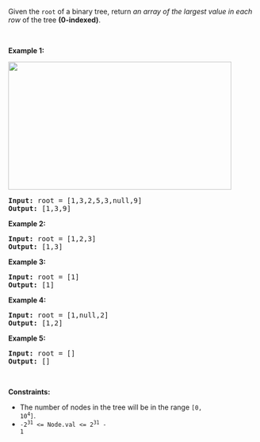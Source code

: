 Given the `` root `` of a binary tree, return _an array of the largest value in each row_ of the tree __(0-indexed)__.

&nbsp;
&nbsp;

__Example 1:__

<img alt="" src="https://assets.leetcode.com/uploads/2020/08/21/largest_e1.jpg" style="width: 450px; height: 258px;"/>

<pre>
<strong>Input:</strong> root = [1,3,2,5,3,null,9]
<strong>Output:</strong> [1,3,9]
</pre>

__Example 2:__

<pre>
<strong>Input:</strong> root = [1,2,3]
<strong>Output:</strong> [1,3]
</pre>

__Example 3:__

<pre>
<strong>Input:</strong> root = [1]
<strong>Output:</strong> [1]
</pre>

__Example 4:__

<pre>
<strong>Input:</strong> root = [1,null,2]
<strong>Output:</strong> [1,2]
</pre>

__Example 5:__

<pre>
<strong>Input:</strong> root = []
<strong>Output:</strong> []
</pre>

&nbsp;

__Constraints:__

*   The number of nodes in the tree will be in the range <code>[0, 10<sup>4</sup>]</code>.
*   <code>-2<sup>31</sup> &lt;= Node.val &lt;= 2<sup>31</sup> - 1</code>
